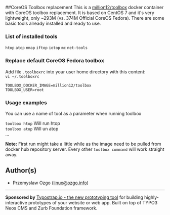 ##CoreOS Toolbox replacement
This is a [million12/toolbox](https://registry.hub.docker.com/u/million12/toolbox/) docker container with CoreOS toolbox replacement. It is based on CentOS 7 and it's very lightweight, only ~293M (vs. 374M Official CoreOS Fedora). There are some basic tools already installed and ready to use.  
### List of installed tools  
`htop`  `atop`  `nmap`  `iftop`  `iotop`  `mc`  `net-tools`  

### Replace default CoreOS Fedora toolbox  
Add file `.toolboxrc` into your user home directory with this content:  
`vi ~/.toolboxrc`  

`TOOLBOX_DOCKER_IMAGE=million12/toolbox`  
`TOOLBOX_USER=root`  

### Usage examples 
You can use a name of tool as a parameter when running toolbox  

`toolbox htop`	Will run htop  
`toolbox atop` Will un atop  
...  

**Note:** First run might take a little while as the image need to be pulled from docker hub repository server. Every other `toolbox command` will work straight away.


## Author(s)

* Przemyslaw Ozgo (<linux@ozgo.info>)

---

**Sponsored by** [Typostrap.io - the new prototyping tool](http://typostrap.io/) for building highly-interactive prototypes of your website or web app. Built on top of TYPO3 Neos CMS and Zurb Foundation framework.
